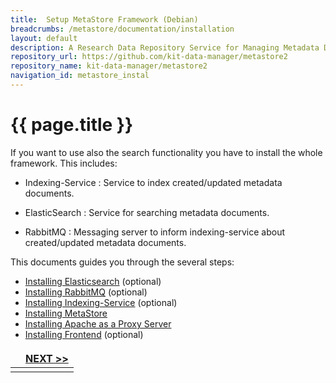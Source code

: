 ```yaml
---
title:  Setup MetaStore Framework (Debian)
breadcrumbs: /metastore/documentation/installation
layout: default
description: A Research Data Repository Service for Managing Metadata Documents based on JSON or XML.
repository_url: https://github.com/kit-data-manager/metastore2
repository_name: kit-data-manager/metastore2
navigation_id: metastore_instal
---
```


# {{ page.title }} 
If you want to use also the search functionality you have to install the whole framework.
This includes:
- Indexing-Service
: Service to index created/updated metadata documents.

- ElasticSearch
: Service for searching metadata documents.

- RabbitMQ
: Messaging server to inform indexing-service about created/updated metadata documents.

This documents guides you through the several steps:
- [Installing Elasticsearch](setup-elasticsearch.html) (optional)
- [Installing RabbitMQ](setup-rabbitMq.html) (optional)
- [Installing Indexing-Service](setup-indexing-service.html) (optional)
- [Installing MetaStore](setup-metastore-service.html)
- [Installing Apache as a Proxy Server](setup-apache-as-proxy.html)
- [Installing Frontend](setup-frontend.html) (optional)

<style>
td, th {
   border: none!important;
}
</style>
| |[NEXT >>](setup-elasticsearch.html)|
|:----|----:|
| | |
